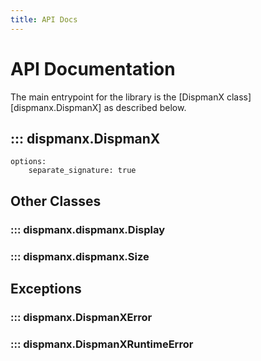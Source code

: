 ```yaml
---
title: API Docs
---
```


# API Documentation

The main entrypoint for the library is the [DispmanX class][dispmanx.DispmanX]
as described below.

## ::: dispmanx.DispmanX
    options:
        separate_signature: true

## Other Classes

### ::: dispmanx.dispmanx.Display

### ::: dispmanx.dispmanx.Size

## Exceptions

### ::: dispmanx.DispmanXError

### ::: dispmanx.DispmanXRuntimeError
